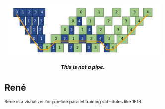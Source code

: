 ![Synchronous 1F1B](assets/1f1b_with_critical_path.png)
<div align="center"><i><h3>This is not a pipe.</h3></i></div>

# René

René is a visualizer for pipeline parallel training schedules like 1F1B.

